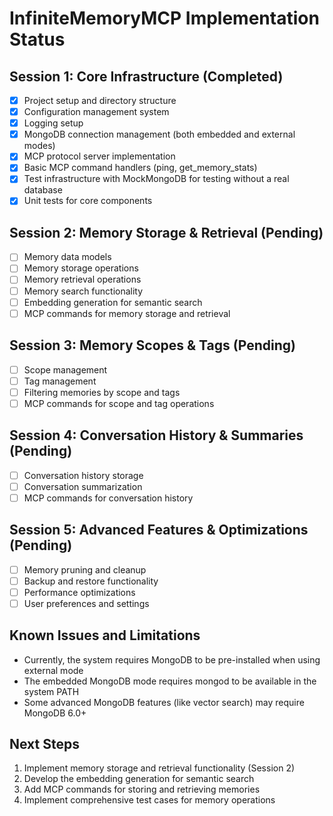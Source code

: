 # InfiniteMemoryMCP Implementation Status

## Session 1: Core Infrastructure (Completed)

- [x] Project setup and directory structure
- [x] Configuration management system
- [x] Logging setup
- [x] MongoDB connection management (both embedded and external modes)
- [x] MCP protocol server implementation
- [x] Basic MCP command handlers (ping, get_memory_stats)
- [x] Test infrastructure with MockMongoDB for testing without a real database
- [x] Unit tests for core components

## Session 2: Memory Storage & Retrieval (Pending)

- [ ] Memory data models
- [ ] Memory storage operations
- [ ] Memory retrieval operations
- [ ] Memory search functionality
- [ ] Embedding generation for semantic search
- [ ] MCP commands for memory storage and retrieval

## Session 3: Memory Scopes & Tags (Pending)

- [ ] Scope management
- [ ] Tag management
- [ ] Filtering memories by scope and tags
- [ ] MCP commands for scope and tag operations

## Session 4: Conversation History & Summaries (Pending)

- [ ] Conversation history storage
- [ ] Conversation summarization
- [ ] MCP commands for conversation history

## Session 5: Advanced Features & Optimizations (Pending)

- [ ] Memory pruning and cleanup
- [ ] Backup and restore functionality
- [ ] Performance optimizations
- [ ] User preferences and settings

## Known Issues and Limitations

- Currently, the system requires MongoDB to be pre-installed when using external mode
- The embedded MongoDB mode requires mongod to be available in the system PATH
- Some advanced MongoDB features (like vector search) may require MongoDB 6.0+

## Next Steps

1. Implement memory storage and retrieval functionality (Session 2)
2. Develop the embedding generation for semantic search
3. Add MCP commands for storing and retrieving memories
4. Implement comprehensive test cases for memory operations 
